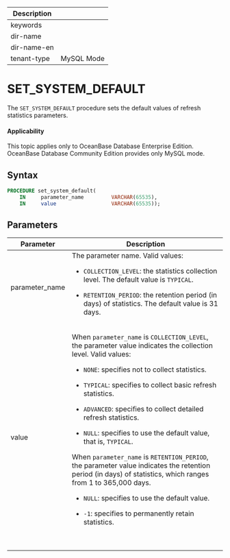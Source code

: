| Description   |                 |
|---------------|-----------------|
| keywords      |                 |
| dir-name      |                 |
| dir-name-en   |                 |
| tenant-type   | MySQL Mode      |

# SET_SYSTEM_DEFAULT

The `SET_SYSTEM_DEFAULT` procedure sets the default values of refresh statistics parameters.

<main id="notice" >
  <h4>Applicability</h4>
  <p>This topic applies only to OceanBase Database Enterprise Edition. OceanBase Database Community Edition provides only MySQL mode. </p>
</main>

## Syntax

```sql
PROCEDURE set_system_default(
    IN     parameter_name         VARCHAR(65535),
    IN     value                  VARCHAR(65535));
```

## Parameters

| **Parameter** | **Description** |
|------------------|--------------------------------------------------------------------------------------------------|
| parameter_name | The parameter name. Valid values:<ul><li>`COLLECTION_LEVEL`: the statistics collection level. The default value is `TYPICAL`. </ul></li><ul><li>`RETENTION_PERIOD`: the retention period (in days) of statistics. The default value is 31 days.  </ul></li> |
| value | <p>When `parameter_name` is `COLLECTION_LEVEL`, the parameter value indicates the collection level. Valid values:<ul><li>`NONE`: specifies not to collect statistics. </ul></li><ul><li>`TYPICAL`: specifies to collect basic refresh statistics. </ul></li><ul><li>`ADVANCED`: specifies to collect detailed refresh statistics. </ul></li><ul><li>`NULL`: specifies to use the default value, that is, `TYPICAL`. </li></ul></p> <p>When `parameter_name` is `RETENTION_PERIOD`, the parameter value indicates the retention period (in days) of statistics, which ranges from 1 to 365,000 days. <ul><li>`NULL`: specifies to use the default value. </ul></li><ul><li>`-1`: specifies to permanently retain statistics. </ul></li></br> </p> |